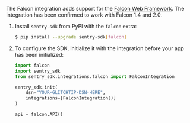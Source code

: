 The Falcon integration adds support for the [Falcon Web Framework](https://falconframework.org/).
The integration has been confirmed to work with Falcon 1.4 and 2.0.

1. Install `sentry-sdk` from PyPI with the `falcon` extra:

   ```bash
   $ pip install --upgrade sentry-sdk[falcon]
   ```

2. To configure the SDK, initialize it with the integration before your app has been initialized:

   ```python
   import falcon
   import sentry_sdk
   from sentry_sdk.integrations.falcon import FalconIntegration

   sentry_sdk.init(
       dsn="YOUR-GLITCHTIP-DSN-HERE",
       integrations=[FalconIntegration()]
   )

   api = falcon.API()
   ```
